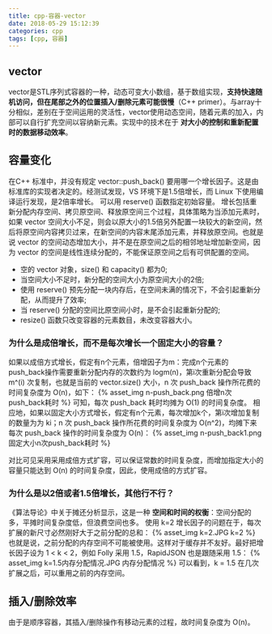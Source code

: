 ```yaml
---
title: cpp-容器-vector
date: 2018-05-29 15:12:39
categories: cpp
tags: [cpp, 容器]
---
```

## vector
vector是STL序列式容器的一种，动态可变大小数组，基于数组实现，**支持快速随机访问，但在尾部之外的位置插入/删除元素可能很慢**（C++ primer）。与array十分相似，差别在于空间运用的灵活性，vector使用动态空间，随着元素的加入，内部可以自行扩充空间以容纳新元素。实现中的技术在于 **对大小的控制和重新配置时的数据移动效率**。

## 容量变化
在C++ 标准中，并没有规定 vector::push_back() 要用哪一个增长因子。这是由标准库的实现者决定的。经测试发现，VS 环境下是1.5倍增长，而 Linux 下使用编译运行发现，是2倍率增长。
可以用 reserve() 函数指定初始容量。
增长包括重新分配内存空间、拷贝原空间、释放原空间三个过程，具体策略为当添加元素时，如果 vector 空间大小不足，则会以原大小的1.5倍另外配置一块较大的新空间，然后将原空间内容拷贝过来，在新空间的内容末尾添加元素，并释放原空间。也就是说 vector 的空间动态增加大小，并不是在原空间之后的相邻地址增加新空间，因为 vector 的空间是线性连续分配的，不能保证原空间之后有可供配置的空间。
* 空的 vector 对象，size() 和 capacity() 都为0;
* 当空间大小不足时，新分配的空间大小为原空间大小的2倍;
* 使用 reserve() 预先分配一块内存后，在空间未满的情况下，不会引起重新分配，从而提升了效率;
* 当 reserve() 分配的空间比原空间小时，是不会引起重新分配的;
* resize() 函数只改变容器的元素数目，未改变容器大小。

### 为什么是成倍增长，而不是每次增长一个固定大小的容量？
如果以成倍方式增长，假定有n个元素，倍增因子为m：完成n个元素的push_back操作需要重新分配内存的次数约为 logm(n)，第i次重新分配会导致 m^(i) 次复制，也就是当前的 vector.size() 大小，n 次 push_back 操作所花费的时间复杂度为 O(n)，如下：
{% asset_img n-push_back.png 倍增n次push_back耗时 %}
可知，每次 push_back 耗时均摊为 O(1) 的时间复杂度。
相应地，如果以固定大小方式增长，假定有n个元素，每次增加k个，第i次增加复制的数量为为 ki；n 次 push_back  操作所花费的时间复杂度为 O(n^2)，均摊下来每次 push_back 操作的时间复杂度为 O(n)：
{% asset_img n-push_back1.png 固定大小n次push_back耗时 %}

对比可见采用采用成倍方式扩容，可以保证常数的时间复杂度，而增加指定大小的容量只能达到 O(n) 的时间复杂度，因此，使用成倍的方式扩容。

### 为什么是以2倍或者1.5倍增长，其他行不行？
《算法导论》中关于摊还分析显示，这是一种 **空间和时间的权衡**：空间分配的多，平摊时间复杂度低，但浪费空间也多。
使用 k=2 增长因子的问题在于，每次扩展的新尺寸必然刚好大于之前分配的总和：
{% asset_img k=2.JPG k=2 %}
也就是说，之前分配的内存空间不可能被使用。这样对于缓存并不友好。最好把增长因子设为 1 < k < 2，例如 Folly 采用 1.5，RapidJSON 也是跟随采用 1.5：
{% asset_img k=1.5内存分配情况.JPG 内存分配情况 %}
可以看到，k = 1.5 在几次扩展之后，可以重用之前的内存空间。

## 插入/删除效率
由于是顺序容器，其插入/删除操作有移动元素的过程，故时间复杂度为 O(n)。
